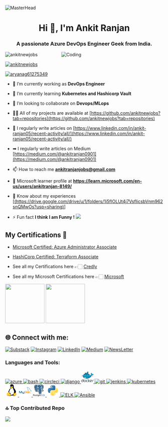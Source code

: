 ![MasterHead](https://blogger.googleusercontent.com/img/b/R29vZ2xl/AVvXsEibK9Sg6OGUDk_TcTJfrhAhkSsVD4gKknMnv2W2FuQbOwy3E39aCoFqFoRAwDuOFlLoNnOYh7Gmc2J6WML3f-LZG90MFqZvtLcL2YYqG4F_OBACnP0cH4jiG6EQ5WCNDo3CroMjhL1iyKt9l4waMPV_6Dx3_UaDyrk7zdP8X9n_7cpni8hYp-aDm6FI/s1600/I023_BlogBanner-01.png)

<h1 align="center">Hi 👋, I'm Ankit Ranjan</h1>
<h3 align="center">A passionate Azure DevOps Engineer Geek from India.</h3>

<img align="right" alt="Coding" width="325" src="https://cdn.dribbble.com/users/1162077/screenshots/3848914/programmer.gif">

<p align="left"> <img src="https://komarev.com/ghpvc/?username=ankitnewjobs&label=Profile%20views&color=0e75b6&style=flat" alt="ankitnewjobs" /> </p>

<p align="left"> <a href="https://github.com/ryo-ma/github-profile-trophy"><img src="https://github-profile-trophy.vercel.app/?username=ankitnewjobs" alt="ankitnewjobs" /></a> </p>

<p align="left"> <a href="https://twitter.com/ankitranjan621" target="blank"><img src="https://img.shields.io/twitter/follow/ankitranjan6219?logo=twitter&style=for-the-badge" alt="aryanag61275349" /></a> </p>

- 🔭 I’m currently working as **DevOps Engineer**

- 🌱 I’m currently learning **Kubernetes and Hashicorp Vault**

- 👯 I’m looking to collaborate on **Devops/MLops**

- 👨‍💻 All of my projects are available at [https://github.com/ankitnewjobs?tab=repositories](https://github.com/ankitnewjobs?tab=repositories)

- 📝 I regularly write articles on [https://www.linkedin.com/in/ankit-ranjan05/recent-activity/all/](https://www.linkedin.com/in/ankit-ranjan05/recent-activity/all/)

- ➡ I regularly write articles on Medium [https://medium.com/@ankitranjan0901](https://medium.com/@ankitranjan0901)
  
- 📫 How to reach me **ankitranjanjobs@gmail.com**

- 📎 Microsoft learner profile at **https://learn.microsoft.com/en-us/users/ankitranjan-8149/**

- 📄 Know about my experiences [[(https://drive.google.com/drive/u/1/folders/1i5fIOLUt4j7VsfIicsbVnm962snQMwOs?usp=sharing)](https://drive.google.com/drive/u/1/folders/1i5fIOLUt4j7VsfIicsbVnm962snQMwOs?usp=sharing)]


- ⚡ Fun fact **I think I am Funny !**
![](https://hit.yhype.me/github/profile?user_id=132704247)


##  **My Certifications 🏅**
- [Microsoft Certified: Azure Administrator Associate](https://learn.microsoft.com/en-us/users/ankitranjan-8149/credentials/certification/azure-administrator?tab=credentials-tab)
  
- [HashiCorp Certified: Terraform Associate](https://www.credly.com/badges/cd228e03-3a77-4a18-b8d2-6af1ddaae06e)

- See all my Certifications here 👉🏻 [Credly](https://www.credly.com/users/ankit-ranjan05)
- See all my Microsoft Certifications here 👉🏻 [Microsoft](https://learn.microsoft.com/en-us/users/ankitranjan-8149/credentials?tab=credentials-tab)

<p align="left">
  <img src="https://images.credly.com/images/35d18649-95c6-4c78-b07a-cfc1362318f3/azure-administrator-associate.png" width="125" height="125">
  <img src="https://images.credly.com/size/340x340/images/ed4be915-68f8-428a-b332-40ded9084ee5/blob" width="125" height="125">
</p>

## 🌐 Connect with me:

[![Substack](https://img.shields.io/badge/Substack-1769ff?logo=Substack&logoColor=white)](https://substack.com/@ankitnewjobs?utm_source=user-menu) [![Instagram](https://img.shields.io/badge/Instagram-%23E4405F.svg?logo=Instagram&logoColor=white)](https://instagram.com/ankit.ranjan) [![LinkedIn](https://img.shields.io/badge/LinkedIn-%230077B5.svg?logo=linkedin&logoColor=white)](https://www.linkedin.com/in/ankit-ranjan05/) [![Medium](https://img.shields.io/badge/Medium-12100E?logo=medium&logoColor=white)](https://medium.com/@ankitranjan0901)  [![NewsLetter](https://img.shields.io/badge/NewsLetter-12100E?logo=NewsLetter&logoColor=white)](https://www.linkedin.com/newsletters/the-azure-guy-7197064229571424256/)

<h3 align="left">Languages and Tools:</h3>
<a href="https://azure.microsoft.com/en-in/" target="_blank" rel="noreferrer"> <img src="https://www.vectorlogo.zone/logos/microsoft_azure/microsoft_azure-icon.svg" alt="azure" width="40" height="40"/> </a>  <a href="https://www.gnu.org/software/bash/" target="_blank" rel="noreferrer"> <img src="https://www.vectorlogo.zone/logos/gnu_bash/gnu_bash-icon.svg" alt="bash" width="40" height="40"/> </a> <a href="https://circleci.com" target="_blank" rel="noreferrer"> <img src="https://www.vectorlogo.zone/logos/circleci/circleci-icon.svg" alt="circleci" width="40" height="40"/> </a> <a href="https://www.djangoproject.com/" target="_blank" rel="noreferrer"> <img src="https://cdn.worldvectorlogo.com/logos/django.svg" alt="django" width="40" height="40"/> </a> <a href="https://www.docker.com/" target="_blank" rel="noreferrer"> <img src="https://raw.githubusercontent.com/devicons/devicon/master/icons/docker/docker-original-wordmark.svg" alt="docker" width="40"  <a href="https://git-scm.com/" target="_blank" rel="noreferrer"> <img src="https://www.vectorlogo.zone/logos/git-scm/git-scm-icon.svg" alt="git" width="40" height="40"/> <a href="https://www.jenkins.io" target="_blank" rel="noreferrer"> <img src="https://www.vectorlogo.zone/logos/jenkins/jenkins-icon.svg" alt="jenkins" width="40" height="40"/> </a> <a href="https://kubernetes.io" target="_blank" rel="noreferrer"> <img src="https://www.vectorlogo.zone/logos/kubernetes/kubernetes-icon.svg" alt="kubernetes" width="40" height="40"/> </a> <a href="https://www.linux.org/" target="_blank" rel="noreferrer"> <img src="https://raw.githubusercontent.com/devicons/devicon/master/icons/linux/linux-original.svg" alt="linux" width="40" height="40"/> </a> <a href="https://www.mysql.com/" target="_blank" rel="noreferrer"> <img src="https://raw.githubusercontent.com/devicons/devicon/master/icons/mysql/mysql-original-wordmark.svg" alt="mysql" width="40" height="40"/> </a> <a href="https://www.postgresql.org" target="_blank" rel="noreferrer"> <img src="https://raw.githubusercontent.com/devicons/devicon/master/icons/postgresql/postgresql-original-wordmark.svg" alt="postgresql" width="40" height="40"/> </a> <a href="https://www.python.org" target="_blank" rel="noreferrer"> <img src="https://raw.githubusercontent.com/devicons/devicon/master/icons/python/python-original.svg" alt="python" width="40" height="40"/> </a> <a href="https://www.elastic.co/elastic-stack" target="_blank" rel="noreferrer"> <img src="https://cdn.shortpixel.ai/spio/ret_img,q_orig,to_webp,s_webp/flowygo.com/wp-content/uploads/2021/12/ELK_stack.png" alt="ELK" width="40" height="40"/> </a> <a href="https://docs.ansible.com/ansible/latest/getting_started/index.html"> <img src="https://upload.wikimedia.org/wikipedia/commons/thumb/2/24/Ansible_logo.svg/1200px-Ansible_logo.svg.png" alt="Ansible" width="40" height="40"/> </a> </a> 

### 🔝 Top Contributed Repo

![](https://github-contributor-stats.vercel.app/api?username=ankitnewjobs&limit=5&theme=flat&combine_all_yearly_contributions=true)
